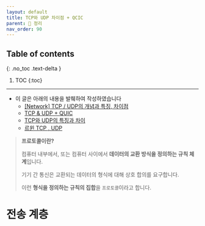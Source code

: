 ```yaml
---
layout: default
title: TCP와 UDP 차이점 + QCIC
parent: 📕 정리
nav_order: 90
---
```

## Table of contents
{: .no_toc .text-delta }

1. TOC
{:toc}
---

- 이 글은 아래의 내용을 발췌하여 작성하였습니다
  - [[Network] TCP / UDP의 개념과 특징, 차이점](https://coding-factory.tistory.com/614)
  - [TCP & UDP + QUIC](https://github.com/CS-studi/CS-study/blob/master/CS/Network/TCP_UDP_QUIC.md)
  - [TCP와 UDP의 특징과 차이](https://mangkyu.tistory.com/15)
  - [르윈 TCP , UDP](https://www.youtube.com/watch?v=ikDVGYp5dhg)


> **프로토콜이란?**
> 
> 컴퓨터 내부에서, 또는 컴퓨터 사이에서 **데이터의 교환 방식을 정의하는 규칙 체계**입니다. 
> 
> 기기 간 통신은 교환되는 데이터의 형식에 대해 상호 합의를 요구합니다. 
> 
> 이런 **형식을 정의하는 규칙의 집합**을 `프로토콜`이라고 합니다. 


# 전송 계층